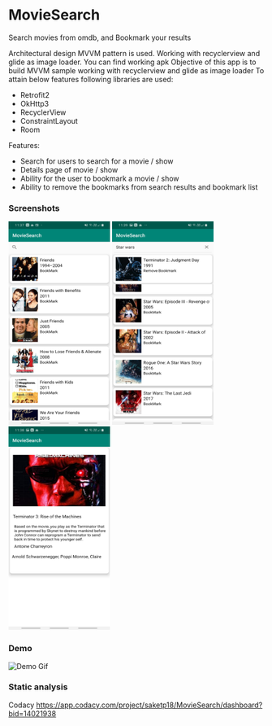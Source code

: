 # MovieSearch
Search movies from omdb, and Bookmark your results

Architectural design MVVM pattern is used. Working with recyclerview and glide as image loader. You can find working apk 
Objective of this app is to build MVVM sample working with recyclerview and glide as image loader To attain below features following libraries are used: 
  - Retrofit2 
  - OkHttp3 
  - RecyclerView 
  - ConstraintLayout
  - Room

Features:
- Search for users to search for a movie / show
- Details page of movie / show
- Ability for the user to bookmark a movie / show
- Ability to remove the bookmarks from search results and bookmark list

### Screenshots
<p float="left">
<img src="https://github.com/saketp18/MovieSearch/blob/master/demo/app_1.jpg" width="200" height="400" />
<img src="https://github.com/saketp18/MovieSearch/blob/master/demo/app_2.jpg" width="200" height="400" />
<img src="https://github.com/saketp18/MovieSearch/blob/master/demo/app_3.jpg" width="200" height="400" />
</p>

### Demo
![Demo Gif](https://github.com/saketp18/MovieSearch/blob/master/demo/demo.gif)


### Static analysis
Codacy
https://app.codacy.com/project/saketp18/MovieSearch/dashboard?bid=14021938
